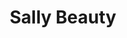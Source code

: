 ---
title: "Sally Beauty"
url: /marietta/sally-beauty-windy-hill-road-southeast/
shop: hairdresser supply
---